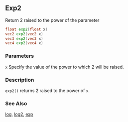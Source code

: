 ## Exp2
Return 2 raised to the power of the parameter

```glsl
float exp2(float x)  
vec2 exp2(vec2 x)  
vec3 exp2(vec3 x)  
vec4 exp2(vec4 x)
```

### Parameters
```x``` Specify the value of the power to which 2 will be raised.

### Description
```exp2()``` returns 2 raised to the power of ```x```.

<div class="simpleFunction" data="y = exp2(x); "></div>

### See Also

[log](index.html#log.md), [log2](index.html#log2.md), [exp](index.html#exp.md)